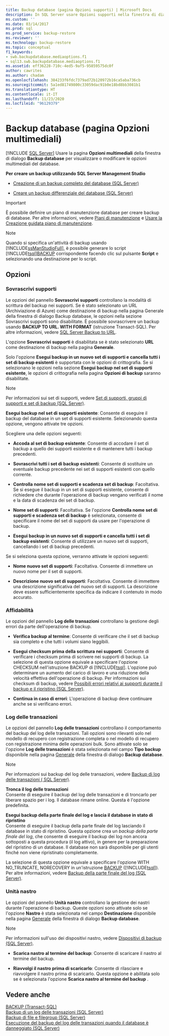 ```yaml
---
title: Backup database (pagina Opzioni supporti) | Microsoft Docs
description: In SQL Server usare Opzioni supporti nella finestra di dialogo Backup database per visualizzare o modificare le opzioni multimediali, inclusi Sovrascrivi supporti, Affidabilità e Log delle transazioni.
ms.custom: ''
ms.date: 03/14/2017
ms.prod: sql
ms.prod_service: backup-restore
ms.reviewer: ''
ms.technology: backup-restore
ms.topic: conceptual
f1_keywords:
- swb.backupdatabase.mediaoptions.f1
- sql13.swb.backupdatabase.mediaoptions.f1
ms.assetid: eff36228-710c-4ed5-9af5-95859575dc0f
author: cawrites
ms.author: chadam
ms.openlocfilehash: 384233f6fdc7379ad72b120972b16ca5aba736cb
ms.sourcegitcommit: 5a1ed81749800c33059dac91b0e18bd8bb3081b1
ms.translationtype: HT
ms.contentlocale: it-IT
ms.lasthandoff: 11/23/2020
ms.locfileid: "96129379"
---
```

# <a name="back-up-database-media-options-page"></a>Backup database (pagina Opzioni multimediali)
 [!INCLUDE [SQL Server](../../includes/applies-to-version/sqlserver.md)]
  Usare la pagina  **Opzioni multimediali** della finestra di dialogo **Backup database** per visualizzare o modificare le opzioni multimediali del database.  
  
 **Per creare un backup utilizzando SQL Server Management Studio**  
  
-   [Creazione di un backup completo del database &#40;SQL Server&#41;](../../relational-databases/backup-restore/create-a-full-database-backup-sql-server.md)  
  
-   [Creare un backup differenziale del database &#40;SQL Server&#41;](../../relational-databases/backup-restore/create-a-differential-database-backup-sql-server.md)  
  
> [!IMPORTANT]  
>  È possibile definire un piano di manutenzione database per creare backup di database. Per altre informazioni, vedere [Piani di manutenzione](../../relational-databases/maintenance-plans/maintenance-plans.md) e [Usare la Creazione guidata piano di manutenzione](../../relational-databases/maintenance-plans/use-the-maintenance-plan-wizard.md).  
  
> [!NOTE]  
>  Quando si specifica un'attività di backup usando [!INCLUDE[ssManStudioFull](../../includes/ssmanstudiofull-md.md)], è possibile generare lo script [!INCLUDE[tsql](../../includes/tsql-md.md)][BACKUP](../../t-sql/statements/backup-transact-sql.md) corrispondente facendo clic sul pulsante **Script** e selezionando una destinazione per lo script.  
  
## <a name="options"></a>Opzioni  
  
### <a name="overwrite-media"></a>Sovrascrivi supporti  
 Le opzioni del pannello **Sovrascrivi supporti** controllano la modalità di scrittura del backup nei supporti. Se è stato selezionato un URL (Archiviazione di Azure) come destinazione di backup nella pagina Generale della finestra di dialogo Backup database, le opzioni nella sezione Sovrascrivi supporti sono disabilitate. È possibile sovrascrivere un backup usando **BACKUP TO URL. WITH FORMAT** (istruzione Transact-SQL). Per altre informazioni, vedere [SQL Server Backup to URL](../../relational-databases/backup-restore/sql-server-backup-to-url.md).  

 L'opzione **Sovrascrivi supporti** è disabilitata se è stato selezionato **URL** come destinazione di backup nella pagina **Generale**.
  
 Solo l'opzione **Esegui backup in un nuovo set di supporti e cancella tutti i set di backup esistenti** è supportata con le opzioni di crittografia. Se si selezionano le opzioni nella sezione **Esegui backup nel set di supporti esistente**, le opzioni di crittografia nella pagina **Opzioni di backup** saranno disabilitate.  
  
> [!NOTE]  
>  Per informazioni sui set di supporti, vedere [Set di supporti, gruppi di supporti e set di backup &#40;SQL Server&#41;](../../relational-databases/backup-restore/media-sets-media-families-and-backup-sets-sql-server.md).  
  
**Esegui backup nel set di supporti esistente**: Consente di eseguire il backup del database in un set di supporti esistente. Selezionando questa opzione, vengono attivate tre opzioni.  
  
 Scegliere una delle opzioni seguenti:  
  
 - **Accoda al set di backup esistente**: Consente di accodare il set di backup a quello dei supporti esistente e di mantenere tutti i backup precedenti.  
  
 - **Sovrascrivi tutti i set di backup esistenti**: Consente di sostituire un eventuale backup precedente nei set di supporti esistenti con quello corrente.  
  
 - **Controlla nome set di supporti e scadenza set di backup**: Facoltativa. Se si esegue il backup in un set di supporti esistente, consente di richiedere che durante l'operazione di backup vengano verificati il nome e la data di scadenza dei set di backup.  
  
 - **Nome set di supporti**:  Facoltativa. Se l'opzione **Controlla nome set di supporti e scadenza set di backup** è selezionata, consente di specificare il nome del set di supporti da usare per l'operazione di backup.  
  
 - **Esegui backup in un nuovo set di supporti e cancella tutti i set di backup esistenti**:  Consente di utilizzare un nuovo set di supporti, cancellando i set di backup precedenti.  
  
 Se si seleziona questa opzione, verranno attivate le opzioni seguenti:  
  
 - **Nome nuovo set di supporti**: Facoltativa. Consente di immettere un nuovo nome per il set di supporti.  
  
 - **Descrizione nuovo set di supporti**:  Facoltativa. Consente di immettere una descrizione significativa del nuovo set di supporti. La descrizione deve essere sufficientemente specifica da indicare il contenuto in modo accurato.  
  
### <a name="reliability"></a>Affidabilità  
 Le opzioni del pannello **Log delle transazioni** controllano la gestione degli errori da parte dell'operazione di backup.  
  
 - **Verifica backup al termine**:  Consente di verificare che il set di backup sia completo e che tutti i volumi siano leggibili.  
  
 - **Esegui checksum prima della scrittura nei supporti**: Consente di verificare i checksum prima di scrivere nei supporti di backup. La selezione di questa opzione equivale a specificare l'opzione CHECKSUM nell'istruzione BACKUP di [!INCLUDE[tsql](../../includes/tsql-md.md)]. L'opzione può determinare un aumento del carico di lavoro e una riduzione della velocità effettiva dell'operazione di backup. Per informazioni sui checksum di backup, vedere [Possibili errori relativi ai supporti durante il backup e il ripristino &#40;SQL Server&#41;](../../relational-databases/backup-restore/possible-media-errors-during-backup-and-restore-sql-server.md).  
  
 - **Continua in caso di errori**: L'operazione di backup deve continuare anche se si verificano errori.  
  
### <a name="transaction-log"></a>Log delle transazioni  
 Le opzioni del pannello **Log delle transazioni** controllano il comportamento del backup del log delle transazioni. Tali opzioni sono rilevanti solo nel modello di recupero con registrazione completa o nel modello di recupero con registrazione minima delle operazioni bulk. Sono attivate solo se l'opzione **Log delle transazioni** è stata selezionata nel campo **Tipo backup** disponibile nella pagina [Generale](../../relational-databases/backup-restore/back-up-database-general-page.md) della finestra di dialogo **Backup database**.  
  
> [!NOTE]  
>  Per informazioni sui backup del log delle transazioni, vedere [Backup di log delle transazioni &#40; SQL Server&#41;](../../relational-databases/backup-restore/transaction-log-backups-sql-server.md).  
  
 **Tronca il log delle transazioni**  
 Consente di eseguire il backup del log delle transazioni e di troncarlo per liberare spazio per i log. Il database rimane online. Questa è l'opzione predefinita.  
  
 **Esegui backup della parte finale del log e lascia il database in stato di ripristino**  
 Consente di eseguire il backup della parte finale del log lasciando il database in stato di ripristino. Questa opzione crea un *backup della parte finale del log*, che consente di eseguire il backup dei log non ancora sottoposti a questa procedura (il log attivo), in genere per la preparazione del ripristino di un database. Il database non sarà disponibile per gli utenti finché non viene ripristinato completamente.  
  
 La selezione di questa opzione equivale a specificare l'opzione WITH NO_TRUNCATE, NORECOVERY in un'istruzione [BACKUP](../../t-sql/statements/backup-transact-sql.md) ([!INCLUDE[tsql](../../includes/tsql-md.md)]). Per altre informazioni, vedere [Backup della parte finale del log &#40;SQL Server&#41;](../../relational-databases/backup-restore/tail-log-backups-sql-server.md).  
  
### <a name="tape-drive"></a>Unità nastro  
 Le opzioni del pannello **Unità nastro** controllano la gestione dei nastri durante l'operazione di backup. Queste opzioni sono attivate solo se l'opzione **Nastro** è stata selezionata nel campo **Destinazione** disponibile nella pagina [Generale](../../relational-databases/backup-restore/back-up-database-general-page.md) della finestra di dialogo **Backup database**.  
  
> [!NOTE]  
>  Per informazioni sull'uso dei dispositivi nastro, vedere [Dispositivi di backup &#40;SQL Server&#41;](../../relational-databases/backup-restore/backup-devices-sql-server.md).  
  
 - **Scarica nastro al termine del backup**: Consente di scaricare il nastro al termine del backup.  
  
 - **Riavvolgi il nastro prima di scaricarlo**: Consente di rilasciare e riavvolgere il nastro prima di scaricarlo. Questa opzione è abilitata solo se è selezionata l'opzione **Scarica nastro al termine del backup** .  
  
## <a name="see-also"></a>Vedere anche  
 [BACKUP &#40;Transact-SQL&#41;](../../t-sql/statements/backup-transact-sql.md)   
 [Backup di un log delle transazioni &#40;SQL Server&#41;](../../relational-databases/backup-restore/back-up-a-transaction-log-sql-server.md)   
 [Backup di file e filegroup &#40;SQL Server&#41;](../../relational-databases/backup-restore/back-up-files-and-filegroups-sql-server.md)   
 [Esecuzione del backup del log delle transazioni quando il database è danneggiato &#40;SQL Server&#41;](../../relational-databases/backup-restore/back-up-the-transaction-log-when-the-database-is-damaged-sql-server.md)  
  
  
